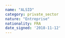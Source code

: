 ```yaml
---
name: "ALSID"
category: private_sector
nature: "Entreprise"
nationality: FRA
date_signed: '2018-11-12'
---
```

    